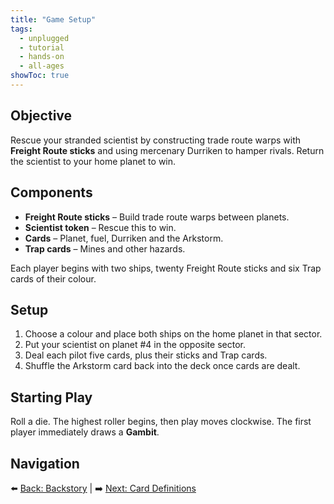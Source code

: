 ```yaml
---
title: "Game Setup"
tags:
  - unplugged
  - tutorial
  - hands-on
  - all-ages
showToc: true
---
```


## Objective

Rescue your stranded scientist by constructing trade route warps with **Freight Route sticks** and using mercenary Durriken to hamper rivals. Return the scientist to your home planet to win.

## Components

- **Freight Route sticks** – Build trade route warps between planets.
- **Scientist token** – Rescue this to win.
- **Cards** – Planet, fuel, Durriken and the Arkstorm.
- **Trap cards** – Mines and other hazards.

Each player begins with two ships, twenty Freight Route sticks and six Trap cards of their colour.

## Setup

1. Choose a colour and place both ships on the home planet in that sector.
2. Put your scientist on planet #4 in the opposite sector.
3. Deal each pilot five cards, plus their sticks and Trap cards.
4. Shuffle the Arkstorm card back into the deck once cards are dealt.

## Starting Play

Roll a die. The highest roller begins, then play moves clockwise. The first player immediately draws a **Gambit**.

## Navigation

⬅️ [Back: Backstory](/pilots_of_gallaxia/backstory) | ➡️ [Next: Card Definitions](/pilots_of_gallaxia/card_definitions)

